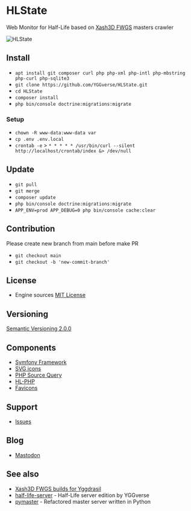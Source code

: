 # HLState

Web Monitor for Half-Life based on [Xash3D FWGS](https://github.com/FWGS/xash3d-fwgs) masters crawler

![HLState](https://github.com/YGGverse/HLState/assets/108541346/e8559edf-8429-496e-afbb-752a822cd3d6)

## Install

* `apt install git composer curl php php-xml php-intl php-mbstring php-curl php-sqlite3`
* `git clone https://github.com/YGGverse/HLState.git`
* `cd HLState`
* `composer install`
* `php bin/console doctrine:migrations:migrate`

### Setup

* `chown -R www-data:www-data var`
* `cp .env .env.local`
* `crontab -e` > `* * * * * /usr/bin/curl --silent http://localhost/crontab/index &> /dev/null`

## Update

* `git pull`
* `git merge`
* `composer update`
* `php bin/console doctrine:migrations:migrate`
* `APP_ENV=prod APP_DEBUG=0 php bin/console cache:clear`

## Contribution

Please create new branch from main before make PR

* `git checkout main`
* `git checkout -b 'new-commit-branch'`

## License

* Engine sources [MIT License](https://github.com/YGGverse/HLState/blob/main/LICENSE)

## Versioning

[Semantic Versioning 2.0.0](https://semver.org/#semantic-versioning-200)

## Components

* [Symfony Framework](https://symfony.com)
* [SVG icons](https://icons.getbootstrap.com)
* [PHP Source Query](https://github.com/xPaw/PHP-Source-Query)
* [HL-PHP](https://github.com/YGGverse/hl-php)
* [Favicons](https://realfavicongenerator.net)

## Support

* [Issues](https://github.com/YGGverse/HLState/issues)

## Blog

* [Mastodon](https://mastodon.social/@YGGverse)

## See also

* [Xash3D FWGS builds for Yggdrasil](https://github.com/YGGverse/xash3d-fwgs/releases)
* [half-life-server](https://github.com/YGGverse/half-life-server) - Half-Life server edition by YGGverse
* [pymaster](https://github.com/YGGverse/pymaster) - Refactored master server written in Python
